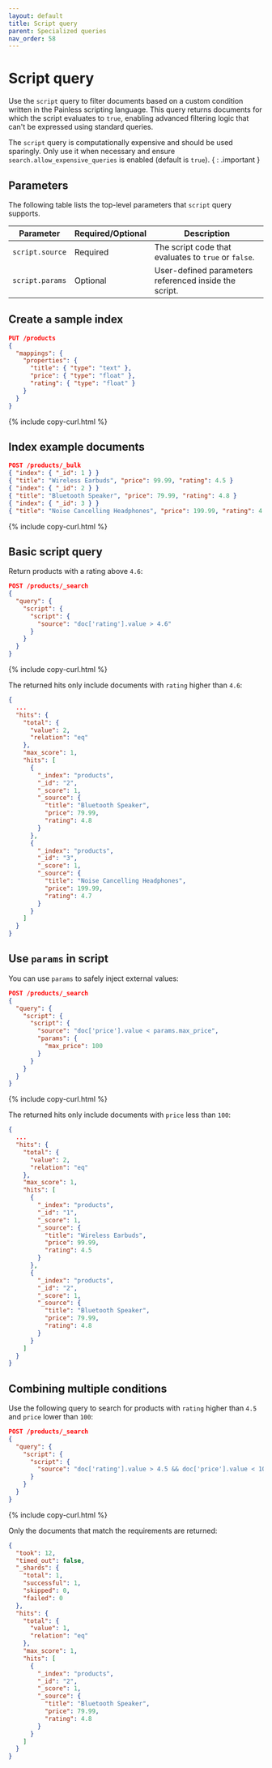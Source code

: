 ```yaml
---
layout: default
title: Script query
parent: Specialized queries
nav_order: 58
---
```


# Script query

Use the `script` query to filter documents based on a custom condition written in the Painless scripting language. This query returns documents for which the script evaluates to `true`, enabling advanced filtering logic that can't be expressed using standard queries.

The `script` query is computationally expensive and should be used sparingly. Only use it when necessary and ensure `search.allow_expensive_queries` is enabled (default is `true`).
{ : .important }

## Parameters

The following table lists the top-level parameters that `script` query supports. 

| Parameter       | Required/Optional | Description                                           |
| --------------- | ----------------- | ----------------------------------------------------- |
| `script.source` | Required          | The script code that evaluates to `true` or `false`.  |
| `script.params` | Optional          | User-defined parameters referenced inside the script. |

## Create a sample index

```json
PUT /products
{
  "mappings": {
    "properties": {
      "title": { "type": "text" },
      "price": { "type": "float" },
      "rating": { "type": "float" }
    }
  }
}
```

{% include copy-curl.html %}

## Index example documents

```json
POST /products/_bulk
{ "index": { "_id": 1 } }
{ "title": "Wireless Earbuds", "price": 99.99, "rating": 4.5 }
{ "index": { "_id": 2 } }
{ "title": "Bluetooth Speaker", "price": 79.99, "rating": 4.8 }
{ "index": { "_id": 3 } }
{ "title": "Noise Cancelling Headphones", "price": 199.99, "rating": 4.7 }
```

{% include copy-curl.html %}

## Basic script query

Return products with a rating above `4.6`:

```json
POST /products/_search
{
  "query": {
    "script": {
      "script": {
        "source": "doc['rating'].value > 4.6"
      }
    }
  }
}
```
{% include copy-curl.html %}

The returned hits only include documents with `rating` higher than `4.6`:

```json
{
  ...
  "hits": {
    "total": {
      "value": 2,
      "relation": "eq"
    },
    "max_score": 1,
    "hits": [
      {
        "_index": "products",
        "_id": "2",
        "_score": 1,
        "_source": {
          "title": "Bluetooth Speaker",
          "price": 79.99,
          "rating": 4.8
        }
      },
      {
        "_index": "products",
        "_id": "3",
        "_score": 1,
        "_source": {
          "title": "Noise Cancelling Headphones",
          "price": 199.99,
          "rating": 4.7
        }
      }
    ]
  }
}
```

## Use `params` in script

You can use `params` to safely inject external values:

```json
POST /products/_search
{
  "query": {
    "script": {
      "script": {
        "source": "doc['price'].value < params.max_price",
        "params": {
          "max_price": 100
        }
      }
    }
  }
}
```
{% include copy-curl.html %}

The returned hits only include documents with `price` less than `100`:

```json
{
  ...
  "hits": {
    "total": {
      "value": 2,
      "relation": "eq"
    },
    "max_score": 1,
    "hits": [
      {
        "_index": "products",
        "_id": "1",
        "_score": 1,
        "_source": {
          "title": "Wireless Earbuds",
          "price": 99.99,
          "rating": 4.5
        }
      },
      {
        "_index": "products",
        "_id": "2",
        "_score": 1,
        "_source": {
          "title": "Bluetooth Speaker",
          "price": 79.99,
          "rating": 4.8
        }
      }
    ]
  }
}
```

## Combining multiple conditions

Use the following query to search for products with `rating` higher than `4.5` and `price` lower than `100`:

```json
POST /products/_search
{
  "query": {
    "script": {
      "script": {
        "source": "doc['rating'].value > 4.5 && doc['price'].value < 100"
      }
    }
  }
}
```
{% include copy-curl.html %}

Only the documents that match the requirements are returned:

```json
{
  "took": 12,
  "timed_out": false,
  "_shards": {
    "total": 1,
    "successful": 1,
    "skipped": 0,
    "failed": 0
  },
  "hits": {
    "total": {
      "value": 1,
      "relation": "eq"
    },
    "max_score": 1,
    "hits": [
      {
        "_index": "products",
        "_id": "2",
        "_score": 1,
        "_source": {
          "title": "Bluetooth Speaker",
          "price": 79.99,
          "rating": 4.8
        }
      }
    ]
  }
}
```
